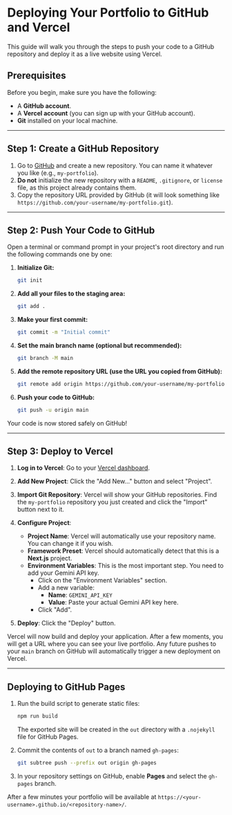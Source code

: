# Deploying Your Portfolio to GitHub and Vercel

This guide will walk you through the steps to push your code to a GitHub repository and deploy it as a live website using Vercel.

## Prerequisites

Before you begin, make sure you have the following:

*   A **GitHub account**.
*   A **Vercel account** (you can sign up with your GitHub account).
*   **Git** installed on your local machine.

---

## Step 1: Create a GitHub Repository

1.  Go to [GitHub](https://github.com) and create a new repository. You can name it whatever you like (e.g., `my-portfolio`).
2.  **Do not** initialize the new repository with a `README`, `.gitignore`, or `license` file, as this project already contains them.
3.  Copy the repository URL provided by GitHub (it will look something like `https://github.com/your-username/my-portfolio.git`).

---

## Step 2: Push Your Code to GitHub

Open a terminal or command prompt in your project's root directory and run the following commands one by one:

1.  **Initialize Git:**
    ```bash
    git init
    ```

2.  **Add all your files to the staging area:**
    ```bash
    git add .
    ```

3.  **Make your first commit:**
    ```bash
    git commit -m "Initial commit"
    ```

4.  **Set the main branch name (optional but recommended):**
    ```bash
    git branch -M main
    ```

5.  **Add the remote repository URL (use the URL you copied from GitHub):**
    ```bash
    git remote add origin https://github.com/your-username/my-portfolio.git
    ```

6.  **Push your code to GitHub:**
    ```bash
    git push -u origin main
    ```

Your code is now stored safely on GitHub!

---

## Step 3: Deploy to Vercel

1.  **Log in to Vercel**: Go to your [Vercel dashboard](https://vercel.com/dashboard).

2.  **Add New Project**: Click the "Add New..." button and select "Project".

3.  **Import Git Repository**: Vercel will show your GitHub repositories. Find the `my-portfolio` repository you just created and click the "Import" button next to it.

4.  **Configure Project**:
    *   **Project Name**: Vercel will automatically use your repository name. You can change it if you wish.
    *   **Framework Preset**: Vercel should automatically detect that this is a **Next.js** project.
    *   **Environment Variables**: This is the most important step. You need to add your Gemini API key.
        *   Click on the "Environment Variables" section.
        *   Add a new variable:
            *   **Name**: `GEMINI_API_KEY`
            *   **Value**: Paste your actual Gemini API key here.
        *   Click "Add".

5.  **Deploy**: Click the "Deploy" button.

Vercel will now build and deploy your application. After a few moments, you will get a URL where you can see your live portfolio. Any future pushes to your `main` branch on GitHub will automatically trigger a new deployment on Vercel.

---

## Deploying to GitHub Pages

1.  Run the build script to generate static files:
    ```bash
    npm run build
    ```
    The exported site will be created in the `out` directory with a `.nojekyll` file for GitHub Pages.

2.  Commit the contents of `out` to a branch named `gh-pages`:
    ```bash
    git subtree push --prefix out origin gh-pages
    ```

3.  In your repository settings on GitHub, enable **Pages** and select the `gh-pages` branch.

After a few minutes your portfolio will be available at `https://<your-username>.github.io/<repository-name>/`.
